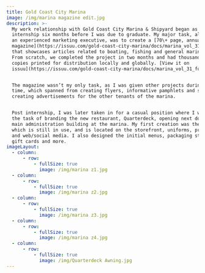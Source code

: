 ```yaml
---
title: Gold Coast City Marina
image: /img/marina magazine edit.jpg
description: >-
  My work relationship with Gold Coast City Marina & Shipyard began as an
  internship six months before I was due to graduate. My major task, alongside
  an experienced marketing executive, was to create a [70\+ page, annual Marina
  magazine](https://issuu.com/gold-coast-city-marina/docs/marina_vol_31_for_issuu_3)
  that showcases articles related to boating, fishing and general marina life.
  From scratch, we completed the project in two months and had thousands of
  copies printed for distribution locally and globally. [View it on
  issuu](https://issuu.com/gold-coast-city-marina/docs/marina_vol_31_for_issuu_3).


  The magazine wasn’t my only task, as I was given other projects during this
  time, which spanned from creating flyers, informative pamphlets and signage to
  creating advertisements for the other tenants of the marina.


  Post internship, I was later taken in for a casual position where I was given
  the task of branding the new restaurant, Quarterdeck, opening next door to the
  main administration building at the marina. My first creation was the logo,
  which is still in use, and is located on the storefront, uniforms, print media
  and web/social media. I also designed the initial menus, packaging stickers,
  gift cards and more.
imageLayout:
  - column:
      - row:
          - fullSize: true
            image: /img/marina z1.jpg
  - column:
      - row:
          - fullSize: true
            image: /img/marina z2.jpg
  - column:
      - row:
          - fullSize: true
            image: /img/marina z3.jpg
  - column:
      - row:
          - fullSize: true
            image: /img/marina z4.jpg
  - column:
      - row:
          - fullSize: true
            image: /img/Quarterdeck Awning.jpg
---
```















